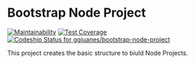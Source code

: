 Bootstrap Node Project
======================
[![Maintainability](https://api.codeclimate.com/v1/badges/4bfab3bed376c1438329/maintainability)](https://codeclimate.com/github/ggjuanes/bootstrap-node-project/maintainability) [![Test Coverage](https://api.codeclimate.com/v1/badges/4bfab3bed376c1438329/test_coverage)](https://codeclimate.com/github/ggjuanes/bootstrap-node-project/test_coverage) [ ![Codeship Status for ggjuanes/bootstrap-node-project](https://app.codeship.com/projects/b30636e0-8097-0136-abb0-1e16f6adf69d/status?branch=master)](https://app.codeship.com/projects/301569)

This project creates the basic structure to biuld Node Projects.
